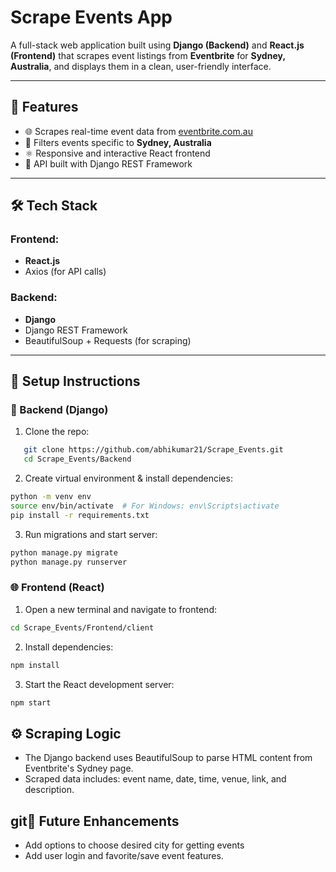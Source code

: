# Scrape Events App

A full-stack web application built using **Django (Backend)** and **React.js (Frontend)** that scrapes event listings from **Eventbrite** for **Sydney, Australia**, and displays them in a clean, user-friendly interface.

---

## 🚀 Features

- 🌐 Scrapes real-time event data from [eventbrite.com.au](https://www.eventbrite.com.au/)
- 📍 Filters events specific to **Sydney, Australia**
- ⚛️ Responsive and interactive React frontend
- 🧰 API built with Django REST Framework

---

## 🛠️ Tech Stack

### Frontend:
- **React.js**
- Axios (for API calls)

### Backend:
- **Django**
- Django REST Framework
- BeautifulSoup + Requests (for scraping)

---

## 🧩 Setup Instructions

### 🔧 Backend (Django)

1. Clone the repo:
```bash
   git clone https://github.com/abhikumar21/Scrape_Events.git
   cd Scrape_Events/Backend
```

2. Create virtual environment & install dependencies:

```bash
python -m venv env
source env/bin/activate  # For Windows: env\Scripts\activate
pip install -r requirements.txt
```

3. Run migrations and start server:

```bash
python manage.py migrate
python manage.py runserver
```


### 🌐 Frontend (React)

1. Open a new terminal and navigate to frontend:
```bash
cd Scrape_Events/Frontend/client
```

2. Install dependencies:
```bash
npm install
```

3. Start the React development server:

```bash
npm start
```

## ⚙️ Scraping Logic
- The Django backend uses BeautifulSoup to parse HTML content from Eventbrite's Sydney page.
- Scraped data includes: event name, date, time, venue, link, and description.

## git🔄 Future Enhancements
- Add options to choose desired city for getting events
- Add user login and favorite/save event features.
